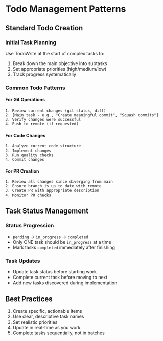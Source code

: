 # Todo Management Patterns

## Standard Todo Creation

### Initial Task Planning

Use TodoWrite at the start of complex tasks to:

1. Break down the main objective into subtasks
2. Set appropriate priorities (high/medium/low)
3. Track progress systematically

### Common Todo Patterns

#### For Git Operations

```
1. Review current changes (git status, diff)
2. [Main task - e.g., "Create meaningful commit", "Squash commits"]
3. Verify changes were successful
4. Push to remote (if requested)
```

#### For Code Changes

```
1. Analyze current code structure
2. Implement changes
3. Run quality checks
4. Commit changes
```

#### For PR Creation

```
1. Review all changes since diverging from main
2. Ensure branch is up to date with remote
3. Create PR with appropriate description
4. Monitor PR checks
```

## Task Status Management

### Status Progression

- `pending` → `in_progress` → `completed`
- Only ONE task should be `in_progress` at a time
- Mark tasks `completed` immediately after finishing

### Task Updates

- Update task status before starting work
- Complete current task before moving to next
- Add new tasks discovered during implementation

## Best Practices

1. Create specific, actionable items
2. Use clear, descriptive task names
3. Set realistic priorities
4. Update in real-time as you work
5. Complete tasks sequentially, not in batches
